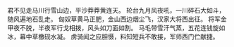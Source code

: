 君不见走马川行雪山边，平沙莽莽黄连天。
轮台九月风夜吼，一川碎石大如斗，随风遍地石乱走。
匈奴草黄马正肥，金山西边烟尘飞，汉家大将西出征。
将军金甲夜不脱，半夜军行戈相拨，风头如刀面如割。
马毛带雪汗气蒸，五花连钱旋如冰，幕中草檄砚水凝。
虏骑闻之应胆慑，料知短兵不敢接，军师西门伫献捷。
